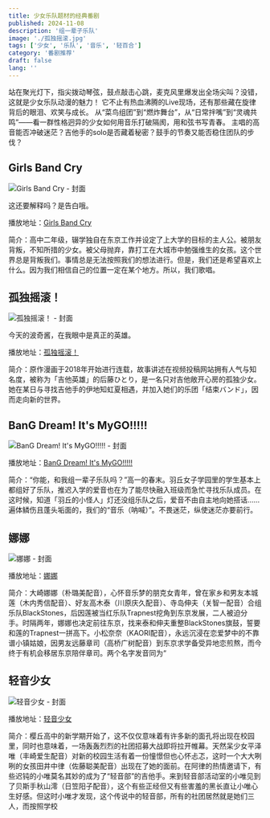 ```yaml
---
title: 少女乐队题材的经典番剧
published: 2024-11-08
description: '组一辈子乐队'
image: './孤独摇滚.jpg'
tags: ['少女', '乐队', '音乐', '轻百合']
category: '番剧推荐'
draft: false 
lang: ''
---
```


站在聚光灯下，指尖拨动琴弦，鼓点敲击心跳，麦克风里爆发出全场尖叫？没错，这就是少女乐队动漫的魅力！
它不止有热血沸腾的Live现场，还有那些藏在旋律背后的眼泪、欢笑与成长。
从“菜鸟组团”到“燃炸舞台”，从“日常拌嘴”到“灵魂共鸣”——看一群性格迥异的少女如何用音乐打破隔阂，用和弦书写青春。
主唱的高音能否冲破迷茫？吉他手的solo是否藏着秘密？鼓手的节奏又能否稳住团队的步伐？

## Girls Band Cry

![Girls Band Cry - 封面](https://assets.heimuer.tv/imgs/2019/05/12/4d1e1f4f6c9a431eb76640ea6c70645e.jpg)

这还要解释吗？是告白哦。

播放地址：[Girls Band Cry](https://hmoe.xyz/video/37524)

简介：高中二年级，辍学独自在东京工作并设定了上大学的目标的主人公。被朋友背叛，不知所措的少女。被父母抛弃，靠打工在大城市中勉强维生的女孩。这个世界总是背叛我们。事情总是无法按照我们的想法进行。但是，我们还是希望喜欢上什么。因为我们相信自己的位置一定在某个地方。所以，我们歌唱。



## 孤独摇滚！

![孤独摇滚！ - 封面](https://assets.heimuer.tv/imgs/2019/03/24/a3647c2592b64497bedae9efaa47659c.jpg)

今天的波奇酱，在我眼中是真正的英雄。

播放地址：[孤独摇滚！](https://hmoe.xyz/video/11679)

简介：原作漫画于2018年开始进行连载，故事讲述在视频投稿网站拥有人气与知名度，被称为「吉他英雄」的后藤ひとり，是一名只对吉他敞开心房的孤独少女。她在某日与寻找吉他手的伊地知虹夏相遇，并加入她们的乐团「结束バンド」，因而走向新的世界。



## BanG Dream! It's MyGO!!!!!

![BanG Dream! It's MyGO!!!!! - 封面](https://assets.heimuer.tv/imgs/2019/03/30/40b2e7f973ea4aec8684c134649e7678.jpg)

播放地址：[BanG Dream! It's MyGO!!!!!](https://hmoe.xyz/video/14060)

简介：“你能，和我组一辈子乐队吗？”高一的春末。羽丘女子学园里的学生基本上都组好了乐队，推迟入学的爱音也在为了能尽快融入班级而急忙寻找乐队成员。在这时候，知道「羽丘的小怪人」灯还没组乐队之后，爱音不由自主地向她搭话……遍体鳞伤且蓬头垢面的，我们的“音乐（呐喊）”。不畏迷茫，纵使迷茫亦要前行。


## 娜娜

![娜娜 - 封面](https://assets.heimuer.tv/imgs/2019/03/29/f69af4f275c6460eba906ddee01f1cd8.jpg)

播放地址：[娜娜](https://hmoe.xyz/video/13503)

简介：大崎娜娜（朴璐美配音），心怀音乐梦的朋克女青年，曾在家乡和男友本城莲（木内秀信配音）、好友高木泰（川原庆久配音）、寺岛伸夫（关智一配音）合组乐队BlackStones，后因莲被当红乐队Trapnest挖角到东京发展，二人被迫分手。时隔两年，娜娜也决定前往东京，找来泰和伸夫重整BlackStones旗鼓，誓要和莲的Trapnest一拼高下。小松奈奈（KAORI配音），永远沉浸在恋爱梦中的不靠谱小镇姑娘，因男友远藤章司（高桥广树配音）到东京求学备受异地恋煎熬，而今终于有机会移居东京陪伴章司。两个名字发音同为“

## 轻音少女

![轻音少女 - 封面](https://assets.heimuer.tv/imgs/2019/03/29/91ed004db9974aceb95e115e4337c572.jpg)

播放地址：[轻音少女](https://hmoe.xyz/video/13317)

简介：樱丘高中的新学期开始了，这不仅仅意味着有许多新的面孔将出现在校园里，同时也意味着，一场轰轰烈烈的社团招募大战即将拉开帷幕。天然呆少女平泽唯（丰崎爱生配音）对新的校园生活有着一份憧憬但也心怀忐忑，这时一个大大咧咧的女孩田井中律（佐藤聪美配音）出现在了她的面前。在阿律的热情邀请下，有些迟钝的小唯莫名其妙的成为了“轻音部”的吉他手。来到轻音部活动室的小唯见到了贝斯手秋山澪（日笠阳子配音），这个有些正经但又有些害羞的黑长直让小唯心生好感。但这时小唯才发现，这个传说中的轻音部，所有的社团居然就是她们三人，而按照学校